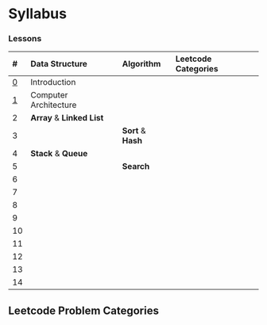 # Syllabus

### Lessons
| # | Data Structure | Algorithm |Leetcode Categories |
|:--|:--|:--|:--|
| [0](Lesson_0_The_Beauty_of_Data_Structures_and_Algorithms.md) | Introduction |  |  |
| [1](Lesson_1_Computer_Architecture.md)| Computer Architecture |   |  |
| 2 | **Array** & **Linked List** | |  |
| 3 |  | **Sort** & **Hash** |  |
| 4 | **Stack** & **Queue** |  |  |
| 5 |  | **Search** |  |
| 6 |  |  |  |
| 7 |  |  |  |
| 8 |  |  |  |
| 9 |  |  |  |
| 10 |  |  |  |
| 11 |  |  |  |
| 12|  |  |  |
| 13 |  |  |  |
| 14 |  |  |  |

## Leetcode Problem Categories


